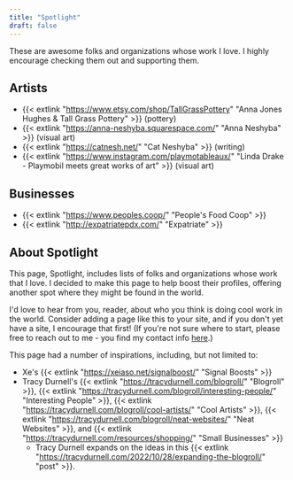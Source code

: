 ```yaml
---
title: "Spotlight"
draft: false
---
```


These are awesome folks and organizations whose work I love. I highly encourage checking them out and supporting them.


## Artists

- {{< extlink "https://www.etsy.com/shop/TallGrassPottery" "Anna Jones Hughes & Tall Grass Pottery" >}} (pottery)
- {{< extlink "https://anna-neshyba.squarespace.com/" "Anna Neshyba" >}} (visual art)
- {{< extlink "https://catnesh.net/" "Cat Neshyba" >}} (writing)
- {{< extlink "https://www.instagram.com/playmotableaux/" "Linda Drake - Playmobil meets great works of art" >}} (visual art)


<!-- 

To add:

- Cat's mom's playmobile instagram
- Victoria and her website
-->

## Businesses

- {{< extlink "https://www.peoples.coop/" "People's Food Coop" >}}
- {{< extlink "http://expatriatepdx.com/" "Expatriate" >}}

## About Spotlight

This page, Spotlight, includes lists of folks and organizations whose work that I love. I decided to make this page to help boost their profiles, offering another spot where they might be found in the world.

I'd love to hear from you, reader, about who you think is doing cool work in the world. Consider adding a page like this to your site, and if you don't yet have a site, I encourage that first! (If you're not sure where to start, please free to reach out to me - you find my contact info [here](/resources/contact).)

This page had a number of inspirations, including, but not limited to:

- Xe's {{< extlink "https://xeiaso.net/signalboost/" "Signal Boosts" >}}
- Tracy Durnell's {{< extlink "https://tracydurnell.com/blogroll/" "Blogroll" >}}, 
  {{< extlink "https://tracydurnell.com/blogroll/interesting-people/" "Interesting People" >}}, 
  {{< extlink "https://tracydurnell.com/blogroll/cool-artists/" "Cool Artists" >}}, 
  {{< extlink "https://tracydurnell.com/blogroll/neat-websites/" "Neat Websites" >}}, and 
  {{< extlink "https://tracydurnell.com/resources/shopping/" "Small Businesses" >}}
    - Tracy Durnell expands on the ideas in this {{< extlink "https://tracydurnell.com/2022/10/28/expanding-the-blogroll/" "post" >}}.
